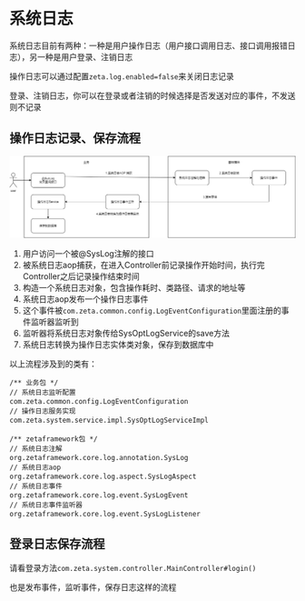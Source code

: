 # 系统日志

系统日志目前有两种：一种是用户操作日志（用户接口调用日志、接口调用报错日志），另一种是用户登录、注销日志

操作日志可以通过配置`zeta.log.enabled=false`来关闭日志记录

登录、注销日志，你可以在登录或者注销的时候选择是否发送对应的事件，不发送则不记录




## 操作日志记录、保存流程
![保存操作日志流程.png](./img/保存操作日志流程.png)

1. 用户访问一个被@SysLog注解的接口
2. 被系统日志aop捕获，在进入Controller前记录操作开始时间，执行完Controller之后记录操作结束时间
3. 构造一个系统日志对象，包含操作耗时、类路径、请求的地址等
4. 系统日志aop发布一个操作日志事件
5. 这个事件被`com.zeta.common.config.LogEventConfiguration`里面注册的事件监听器监听到
6. 监听器将系统日志对象传给SysOptLogService的save方法
7. 系统日志转换为操作日志实体类对象，保存到数据库中


以上流程涉及到的类有：
```
/** 业务包 */
// 系统日志监听配置
com.zeta.common.config.LogEventConfiguration
// 操作日志服务实现
com.zeta.system.service.impl.SysOptLogServiceImpl

/** zetaframework包 */
// 系统日志注解
org.zetaframework.core.log.annotation.SysLog
// 系统日志aop
org.zetaframework.core.log.aspect.SysLogAspect
// 系统日志事件
org.zetaframework.core.log.event.SysLogEvent
// 系统日志事件监听器
org.zetaframework.core.log.event.SysLogListener
```



## 登录日志保存流程

请看登录方法`com.zeta.system.controller.MainController#login()`

也是发布事件，监听事件，保存日志这样的流程

